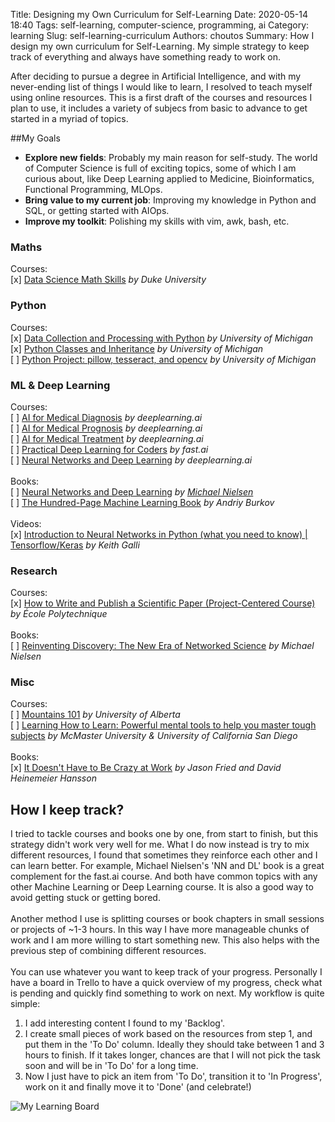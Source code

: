 Title: Designing my Own Curriculum for Self-Learning
Date: 2020-05-14 18:40
Tags: self-learning, computer-science, programming, ai
Category: learning
Slug: self-learning-curriculum
Authors: choutos
Summary: How I design my own curriculum for Self-Learning. My simple strategy to keep track of everything and always have something ready to work on.


After deciding to pursue a degree in Artificial Intelligence, and with my never-ending list of things I would like to learn, I resolved to teach myself using online resources. This is a first draft of the courses and resources I plan to use, it includes a variety of subjecs from basic to advance to get started in a myriad of topics.


##My Goals

* __Explore new fields__: Probably my main reason for self-study. The world of Computer Science is full of exciting topics, some of which I am curious about, like Deep Learning applied to Medicine, Bioinformatics, Functional Programming, MLOps. 
* __Bring value to my current job__: Improving my knowledge in Python and SQL, or getting started with AIOps.
* __Improve my toolkit__: Polishing my skills with vim, awk, bash, etc.


### Maths
Courses:<br/>
[x] [Data Science Math Skills](https://www.coursera.org/learn/datasciencemathskills) _by Duke University_  
  
### Python
Courses:<br/>
[x] [Data Collection and Processing with Python](https://www.coursera.org/learn/data-collection-processing-python?specialization=python-3-programming) _by University of Michigan_<br/>
[x] [Python Classes and Inheritance](https://www.coursera.org/learn/python-classes-inheritance?specialization=python-3-programming) _by University of Michigan_<br/>
[ ] [Python Project: pillow, tesseract, and opencv](https://www.coursera.org/learn/python-project) _by University of Michigan_<br/>
  
### ML & Deep Learning
Courses:<br/>
[ ] [AI for Medical Diagnosis](https://www.coursera.org/learn/ai-for-medical-diagnosis) _by deeplearning.ai_<br/>
[ ] [AI for Medical Prognosis](https://www.coursera.org/learn/ai-for-medical-prognosis) _by deeplearning.ai_<br/>
[ ] [AI for Medical Treatment](https://www.coursera.org/learn/ai-for-medical-treatment) _by deeplearning.ai_<br/>
[ ] [Practical Deep Learning for Coders](https://course.fast.ai/) _by fast.ai_  
[ ] [Neural Networks and Deep Learning](https://www.coursera.org/learn/neural-networks-deep-learning) _by deeplearning.ai_<br/>
<br/>Books:<br/>
[ ] [Neural Networks and Deep Learning](http://neuralnetworksanddeeplearning.com/index.html) _by [Michael Nielsen](http://michaelnielsen.org/)_<br/>
[ ] [The Hundred-Page Machine Learning Book](themlbook.com/wiki) _by Andriy Burkov_  
<br/>Videos:<br/>
[x] [Introduction to Neural Networks in Python (what you need to know) | Tensorflow/Keras](https://www.youtube.com/watch?v=aBIGJeHRZLQ) _by Keith Galli_<br/>
  
### Research
Courses:<br/>
[x] [How to Write and Publish a Scientific Paper (Project-Centered Course)](https://www.coursera.org/learn/how-to-write-a-scientific-paper) _by École Polytechnique_<br/>
<br/>Books:<br/>
[ ] [Reinventing Discovery: The New Era of Networked Science](https://www.goodreads.com/book/show/11667578-reinventing-discovery) _by Michael Nielsen_<br/>

### Misc
Courses:<br/>
[ ] [Mountains 101](https://www.coursera.org/learn/mountains-101) _by University of Alberta_<br/>
[ ] [Learning How to Learn: Powerful mental tools to help you master tough subjects](https://www.coursera.org/learn/learning-how-to-learn) _by McMaster University & University of California San Diego_<br/>
<br/>Books:<br/>
[x] [It Doesn't Have to Be Crazy at Work](https://basecamp.com/books/calm) _by Jason Fried and David Heinemeier Hansson_<br/>


## How I keep track?
I tried to tackle courses and books one by one, from start to finish, but this strategy didn't work very well for me. What I do now instead is try to mix different resources, I found that sometimes they reinforce each other and I can learn better. For example, Michael Nielsen's 'NN and DL' book is a great complement for the fast.ai course. And both have common topics with any other Machine Learning or Deep Learning course. It is also a good way to avoid getting stuck or getting bored.<br/><br/>
Another method I use is splitting courses or book chapters in small sessions or projects of ~1-3 hours. In this way I have more manageable chunks of work and I am more willing to start something new. This also helps with the previous step of combining different resources.<br/><br/>
You can use whatever you want to keep track of your progress. Personally I have a board in Trello to have a quick overview of my progress, check what is pending and quickly find something to work on next. My workflow is quite simple:

1. I add interesting content I found to my 'Backlog'.
2. I create small pieces of work based on the resources from step 1, and put them in the 'To Do' column. Ideally they should take between 1 and 3 hours to finish. If it takes longer, chances are that I will not pick the task soon and will be in 'To Do' for a long time.
3. Now I just have to pick an item from 'To Do', transition it to 'In Progress', work on it and finally move it to 'Done' (and celebrate!)

![My Learning Board]({filename}/images/trello_capture001.png)
